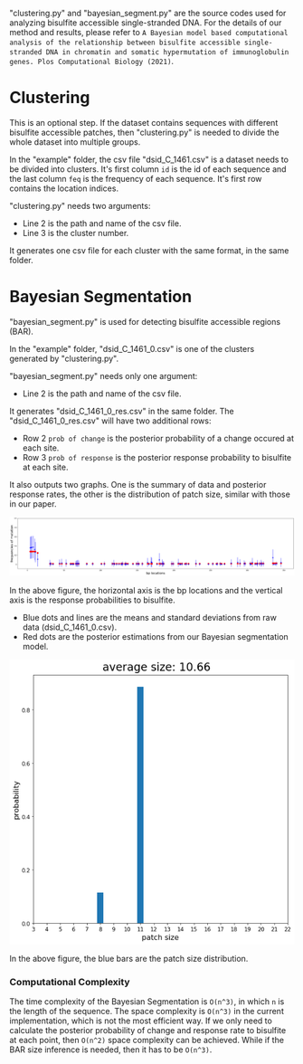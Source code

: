 "clustering.py" and "bayesian_segment.py" are the source codes used for analyzing bisulfite accessible single-stranded DNA. For the details of our method and results, please refer to `A Bayesian model based computational analysis of the relationship between bisulfite accessible single-stranded DNA in chromatin and somatic hypermutation of immunoglobulin genes. Plos Computational Biology (2021)`.

# Clustering

This is an optional step. If the dataset contains sequences with different bisulfite accessible patches, then "clustering.py" is needed to divide the whole dataset into multiple groups.

In the "example" folder, the csv file "dsid_C_1461.csv" is a dataset needs to be divided into clusters. It's first column `id` is the id of each sequence and the last column `feq` is the frequency of each sequence. It's first row contains the location indices.

"clustering.py" needs two arguments:

- Line 2 is the path and name of the csv file.
- Line 3 is the cluster number.

It generates one csv file for each cluster with the same format, in the same folder.

# Bayesian Segmentation

"bayesian_segment.py" is used for detecting bisulfite accessible regions (BAR).

In the "example" folder, "dsid_C_1461_0.csv" is one of the clusters generated by "clustering.py".

"bayesian_segment.py" needs only one argument:

- Line 2 is the path and name of the csv file.

It generates "dsid_C_1461_0_res.csv" in the same folder. The "dsid_C_1461_0_res.csv" will have two additional rows:

- Row 2 `prob of change` is the posterior probability of a change occured at each site.
- Row 3 `prob of response` is the posterior response probability to bisulfite at each site.

It also outputs two graphs. One is the summary of data and posterior response rates, the other is the distribution of patch size, similar with those in our paper.

![alt text](https://github.com/YingruWuGit/bisulfite/blob/main/example/Figure_1.png)

In the above figure, the horizontal axis is the bp locations and the vertical axis is the response probabilities to bisulfite.

- Blue dots and lines are the means and standard deviations from raw data (dsid_C_1461_0.csv).
- Red dots are the posterior estimations from our Bayesian segmentation model.

![alt text](https://github.com/YingruWuGit/bisulfite/blob/main/example/Figure_2.png)

In the above figure, the blue bars are the patch size distribution.

### Computational Complexity

The time complexity of the Bayesian Segmentation is `O(n^3)`, in which `n` is the length of the sequence. The space complexity is `O(n^3)` in the current implementation, which is not the most efficient way. If we only need to calculate the posterior probability of change and response rate to bisulfite at each point, then `O(n^2)` space complexity can be achieved. While if the BAR size inference is needed, then it has to be `O(n^3)`.
